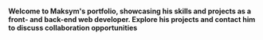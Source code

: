 #### Welcome to Maksym's portfolio, showcasing his skills and projects as a front- and back-end web developer. Explore his projects and contact him to discuss collaboration opportunities
